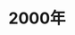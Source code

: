 <!--
 * @Author: 182311009lyx 2437190353@qq.com
 * @Date: 2025-08-20 23:43:00
 * @LastEditTime: 2025-08-23 21:35:23
 * @FilePath: \Chinese Aerospace History\中国航天编年史\大事年表\2000中国航天大事记.md
 * @Description: 中国航天大事记
 * @Wearing:  Read only, do not modify place!!! 
 * @Shortcut keys:  ctrl+alt+/ ctrl+alt+z
-->

# 2000年
